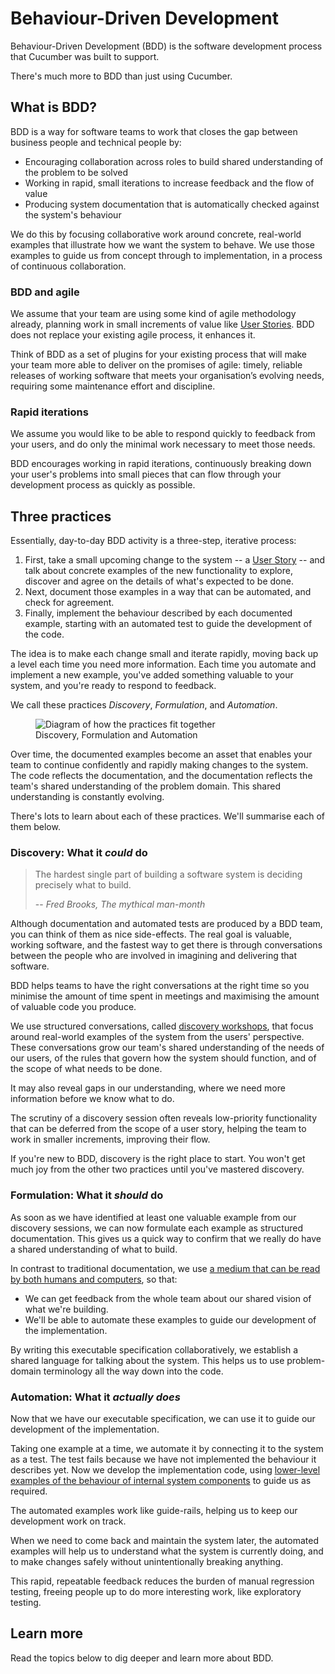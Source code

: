 # Behaviour-Driven Development

Behaviour-Driven Development (BDD) is the software development process that Cucumber was built to support.

There's much more to BDD than just using Cucumber.

## What is BDD?

BDD is a way for software teams to work that closes the gap between business people and technical people by:

* Encouraging collaboration across roles to build shared understanding of the problem to be solved
* Working in rapid, small iterations to increase feedback and the flow of value
* Producing system documentation that is automatically checked against the system's behaviour

We do this by focusing collaborative work around concrete, real-world examples that illustrate how we want the system to behave. We use those examples to guide us from concept through to implementation, in a process of continuous collaboration.

### BDD and agile

We assume that your team are using some kind of agile methodology already, planning work in small increments of value like [User Stories]. BDD does not replace your existing agile process, it enhances it.

Think of BDD as a set of plugins for your existing process that will make your team more able to deliver on the promises of agile: timely, reliable releases of working software that meets your organisation’s evolving needs, requiring some maintenance effort and discipline.

### Rapid iterations

We assume you would like to be able to respond quickly to feedback from your users, and do only the minimal work necessary to meet those needs.

BDD encourages working in rapid iterations, continuously breaking down your user's problems into small pieces that can flow through your development process as quickly as possible.

## Three practices

Essentially, day-to-day BDD activity is a three-step, iterative process:

1. First, take a small upcoming change to the system -- a [User Story] -- and talk about concrete examples of the new functionality to explore, discover and agree on the details of what's expected to be done.
1. Next, document those examples in a way that can be automated, and check for agreement.
1. Finally, implement the behaviour described by each documented example, starting with an automated test to guide the development of the code.

The idea is to make each change small and iterate rapidly, moving back up a level each time you need more information. Each time you automate and implement a new example, you've added something valuable to your system, and you're ready to respond to feedback.

We call these practices _Discovery_, _Formulation_, and _Automation_.

<figure>
  <img alt="Diagram of how the practices fit together" src="/img/docs/bdd-practices-diagram.png"/>
  <figcaption>Discovery, Formulation and Automation</figcaption>
</figure> 

Over time, the documented examples become an asset that enables your team to continue confidently and rapidly making changes to the system. The code reflects the documentation, and the documentation reflects the team's shared understanding of the problem domain. This shared understanding is constantly evolving.

There's lots to learn about each of these practices. We'll summarise each of them below.

### Discovery: What it _could_ do

> The hardest single part of building a software system is deciding precisely what to build.
>
> -- <cite>Fred Brooks, The mythical man-month</cite>

Although documentation and automated tests are produced by a BDD team, you can think of them as nice side-effects. The real goal is valuable, working software, and the fastest way to get there is through conversations between the people who are involved in imagining and delivering that software.

BDD helps teams to have the right conversations at the right time so you minimise the amount of time spent in meetings and maximising the amount of valuable code you produce.

We use structured conversations, called [discovery workshops], that focus around real-world examples of the system from the users' perspective. These conversations grow our team's shared understanding of the needs of our users, of the rules that govern how the system should function, and of the scope of what needs to be done.

It may also reveal gaps in our understanding, where we need more information before we know what to do.

The scrutiny of a discovery session often reveals low-priority functionality that can be deferred from the scope of a user story, helping the team to work in smaller increments, improving their flow.

If you're new to BDD, discovery is the right place to start. You won't get much joy from the other two practices until you've mastered discovery.

### Formulation: What it _should_ do

As soon as we have identified at least one valuable example from our discovery sessions, we can now formulate each example as structured documentation. This gives us a quick way to confirm that we really do have a shared understanding of what to build.

In contrast to traditional documentation, we use [a medium that can be read by both humans and computers](../gherkin), so that:

* We can get feedback from the whole team about our shared vision of what we're building.
* We'll be able to automate these examples to guide our development of the implementation.

By writing this executable specification collaboratively, we establish a shared language for talking about the system. This helps us to use problem-domain terminology all the way down into the code.

### Automation: What it _actually does_

Now that we have our executable specification, we can use it to guide our development of the implementation.

Taking one example at a time, we automate it by connecting it to the system as a test. The test fails because we have not implemented the behaviour it describes yet. Now we develop the implementation code, using [lower-level examples of the behaviour of internal system components](https://anarchycreek.com/2009/05/20/theyre-called-microtests/) to guide us as required.

The automated examples work like guide-rails, helping us to keep our development work on track.

When we need to come back and maintain the system later, the automated examples will help us to understand what the system is currently doing, and to make changes safely without unintentionally breaking anything.

This rapid, repeatable feedback reduces the burden of manual regression testing, freeing people up to do more interesting work, like exploratory testing.

## Learn more

Read the topics below to dig deeper and learn more about BDD.

[discovery workshops]: /docs/bdd/discovery-workshop/
[User Story]: /docs/terms/user-story/
[User Stories]: /docs/terms/user-story/
